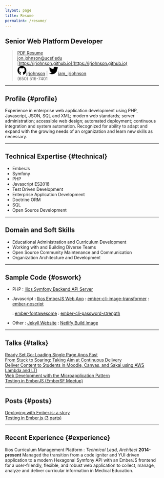 ```yaml
---
layout: page
title: Resume
permalink: /resume/
---
```


## Senior Web Platform Developer

> [PDF Resume](/media/resume.pdf)   
> [jon.johnson@ucsf.edu](jon.johnson@ucsf.edu)   
> [https://jrjohnson.github.io](https://jrjohnson.github.io)   
> ![Github](/media/github_mark.svg)[jrjohnson](https://github.com/jrjohnson) | ![twitter](/media/twitter_mark.svg)[iam_jrjohnson](https://twitter.com/iam_jrjohnson)   
> (650) 516-7401   

------

## Profile {#profile}

Experience in enterprise web application development using PHP, Javascript, JSON, SQL and XML; modern web standards; server administration; accessible web design; automated deployment; continuous integration and system automation. Recognized for ability to adapt and expand with the growing needs of an organization and learn new skills as necessary.

------

## Technical Expertise {#technical}

* EmberJs
* Symfony
* PHP
* Javascript ES2018
* Test Driven Development
* Enterprise Application Development
* Doctrine ORM
* SQL
* Open Source Development

------

## Domain and Soft Skills

* Educational Administration and Curriculum Development
* Working with and Building Diverse Teams
* Open Source Community Maintenance and Communication
* Organization Architecture and Development

------

## Sample Code {#oswork}

* PHP
	: [Ilios Symfony Backend API Server](https://github.com/ilios/ilios)

* Javascript
	: [Ilios EmberJS Web App](https://github.com/ilios/frontend)
	: [ember-cli-image-transformer](https://github.com/jrjohnson/ember-cli-image-transformer)
	: [ember-noscript](https://github.com/jrjohnson/ember-noscript)

	: [ember-fontawesome](https://github.com/FortAwesome/ember-fontawesome)
	: [ember-cli-password-strength](https://github.com/elwayman02/ember-cli-password-strength)

* Other
	: [Jekyll Website](https://github.com/ilios/ilios.github.io)
	: [Netlify Build Image](https://github.com/netlify/build-image/pull/165)

-------

## Talks {#talks}

[Ready Set Go: Loading Single Page Apps Fast](https://jrjohnson.github.io/talks/2018-10-ready-set-go-sflive.html)   
[From Stuck to Soaring: Taking Aim at Continuous Delivery](https://jrjohnson.github.io/talks/2018-08-stuck-to-soaring-uccsc.html)   
[Deliver Content to Students in Moodle, Canvas, and Sakai using AWS Lambda and LTI](https://jrjohnson.github.io/talks/2018-08-lti-lambda-uccsc.html)   
[Web Development with the Microapplication Pattern](https://jrjohnson.github.io/talks/2017-08-microapps-uccsc.html)   
[Testing in EmberJS (EmberSF Meetup)](http://www.meetup.com/Ember-SF/events/221266972/)

------

## Posts {#posts}

[Deploying with Ember.js: a story](https://jrjohnson.github.io/emberjs/deploy/2017/09/06/deploy-story.html/)   
[Testing in Ember.js (3 parts)](https://blogs.library.ucsf.edu/ckm/2015/04/24/testing-in-ember-js-part-1/)   

------

## Recent Experience {#experience}

Ilios Curriculum Management Platform
: *Technical Lead, Architect*
  __2014-present__
  Managed the transition from a code igniter and YUI driven application to a modern Hexagonal Symfony API with an EmberJS frontend for a user-friendly, flexible, and robust web application to collect, manage, analyze and deliver curricular information in Medical Education.
